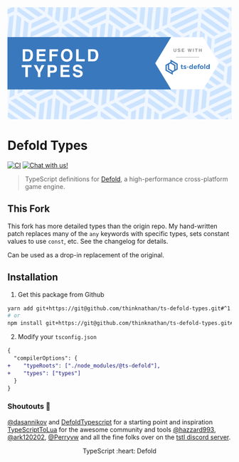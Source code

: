 <img src="_docs/defold-types.png" alt="Defold Types">

# Defold Types

[![CI](https://github.com/thinknathan/ts-defold-types/actions/workflows/ci.yml/badge.svg)](https://github.com/thinknathan/ts-defold-types/actions/workflows/ci.yml) <a href="https://discord.gg/eukcq5m"><img alt="Chat with us!" src="https://img.shields.io/discord/766898804896038942.svg?colorB=7581dc&logo=discord&logoColor=white"></a>

> TypeScript definitions for [Defold](https://defold.com/), a high-performance cross-platform game engine.

## This Fork

This fork has more detailed types than the origin repo. My hand-written patch replaces many of the `any` keywords with specific types, sets constant values to use `const`, etc. See the changelog for details.

Can be used as a drop-in replacement of the original.

## Installation

1. Get this package from Github

```bash
yarn add git+https://git@github.com/thinknathan/ts-defold-types.git#^1.3.0 -D
# or
npm install git+https://git@github.com/thinknathan/ts-defold-types.git#^1.3.0 --save-dev
```

2. Modify your `tsconfig.json`

```diff
{
  "compilerOptions": {
+    "typeRoots": ["./node_modules/@ts-defold"],
+    "types": ["types"]
  }
}
```

### Shoutouts 📢

[@dasannikov](https://github.com/dasannikov) and [DefoldTypescript](https://github.com/dasannikov/DefoldTypeScript) for a starting point and inspiration
[TypeScriptToLua](https://github.com/TypeScriptToLua/TypeScriptToLua) for the awesome community and tools
[@hazzard993](https://github.com/hazzard993), [@ark120202](https://github.com/ark120202), [@Perryvw](https://github.com/Perryvw) and all the fine folks over on the [tstl discord server](https://discord.gg/BWAq58Y).

<p align="center" class="h4">
  TypeScript :heart: Defold
</p>
